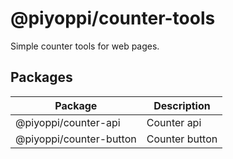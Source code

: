 # @piyoppi/counter-tools

Simple counter tools for web pages.

## Packages

| Package | Description |
| --- | --- |
| @piyoppi/counter-api | Counter api |
| @piyoppi/counter-button | Counter button |

